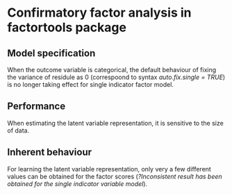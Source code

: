 # Confirmatory factor analysis in factortools package

## Model specification
When the outcome variable is categorical, the default behaviour of fixing the variance of residule as 0 (correspoond to syntax *auto.fix.single = TRUE*) is no longer taking effect for single indicator factor model.

## Performance
When estimating the latent variable representation, it is sensitive to the size of data.

## Inherent behaviour
For learning the latent variable representation, only very a few different values can be obtained for the factor scores (*?Inconsistent result has been obtained for the single indicator variable model*).